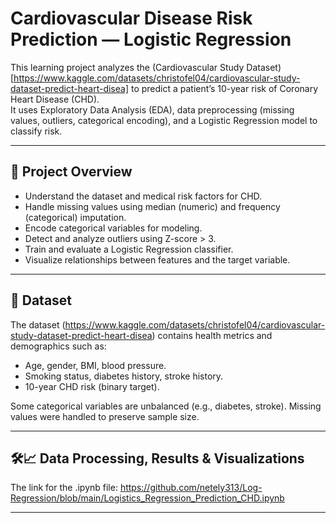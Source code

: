 # Cardiovascular Disease Risk Prediction — Logistic Regression

This learning project analyzes the (Cardiovascular Study Dataset)[https://www.kaggle.com/datasets/christofel04/cardiovascular-study-dataset-predict-heart-disea] to predict a patient’s 10-year risk of Coronary Heart Disease (CHD).  
It uses Exploratory Data Analysis (EDA), data preprocessing (missing values, outliers, categorical encoding), and a Logistic Regression model to classify risk.

---

## 📌 Project Overview
- Understand the dataset and medical risk factors for CHD.
- Handle missing values using median (numeric) and frequency (categorical) imputation.
- Encode categorical variables for modeling.
- Detect and analyze outliers using Z-score > 3.
- Train and evaluate a Logistic Regression classifier.
- Visualize relationships between features and the target variable.

---

## 📂 Dataset
The dataset (https://www.kaggle.com/datasets/christofel04/cardiovascular-study-dataset-predict-heart-disea) contains  health metrics and demographics such as:
- Age, gender, BMI, blood pressure.
- Smoking status, diabetes history, stroke history.
- 10-year CHD risk (binary target).

Some categorical variables are unbalanced (e.g., diabetes, stroke). Missing values were handled to preserve sample size.

---

## 🛠️📈 Data Processing, Results & Visualizations

The link for the .ipynb file: https://github.com/netely313/Log-Regression/blob/main/Logistics_Regression_Prediction_CHD.ipynb

---






